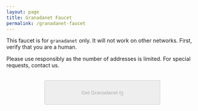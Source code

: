 ```yaml
---
layout: page
title: Granadanet Faucet
permalink: /granadanet-faucet
---
```


This faucet is for `granadanet` only. It will not work on other networks. First, verify that you are a human.

Please use responsibly as the number of addresses is limited. For special requests, contact us.

<script src='https://www.google.com/recaptcha/api.js'></script>
<script src='https://cdnjs.cloudflare.com/ajax/libs/jquery/3.3.1/jquery.min.js'></script>
<script>
function captchaDone(response) {
  $("#gettz").prop('disabled',false); $("#gettz").addClass('btn-b');
}

//https://stackoverflow.com/a/6960586/207209
$("#faucet_form").submit(function(e){
  e.preventDefault();
  var form = $(this);
  var url = form.attr('action');

  $.ajax({
    type: "POST",
    url: url,
    data: form.serialize(), // serializes the form's elements.
    success: function(data)
    {
      alert(data);
    }
  });
});
</script>


<form id="faucet_form" action='https://faucet.granadanet.teztnets.xyz'>
    <div>
        <div class="g-recaptcha" data-sitekey="6LcARlgbAAAAAHfqADFawmaQ5U4dceyrdMi1Rtpj" data-callback="captchaDone"></div>
        <br/>
        <button id="gettz" style='display: block; margin: 0 auto; width: 304px; height: 64px;' disabled=true>Get Granadanet ꜩ</button>
    </div>
</form>
